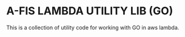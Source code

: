 # A-FIS LAMBDA UTILITY LIB (GO)

This is a collection of utility code for working with
GO in aws lambda.
